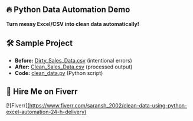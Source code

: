 ## 🔥 Python Data Automation Demo
**Turn messy Excel/CSV into clean data automatically!**

## 🛠️ Sample Project
- **Before:** [Dirty_Sales_Data.csv](Dirty_Sales_Data.csv) (intentional errors)
- **After:** [Clean_Sales_Data.csv](Clean_Sales_Data.csv) (processed output)
- **Code:** [clean_data.py](clean_data.py) (Python script)

## 💼 Hire Me on Fiverr
[![Fiverr][(https://www.fiverr.com/saransh_2002/clean-data-using-python-excel-automation-24-h-delivery)](your_fiverr_link_here)
